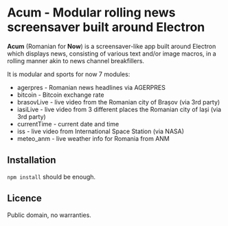 # Acum - Modular rolling news screensaver built around Electron
**Acum** (Romanian for **Now**) is a screensaver-like app built around Electron which displays news, consisting of various text and/or image macros, in a rolling manner akin to news channel breakfillers.

It is modular and sports for now 7 modules:
* agerpres - Romanian news headlines via AGERPRES
* bitcoin - Bitcoin exchange rate
* brasovLive - live video from the Romanian city of Brașov (via 3rd party)
* iasiLive - live video from 3 different places the Romanian city of Iași (via 3rd party)
* currentTime - current date and time
* iss - live video from International Space Station (via NASA)
* meteo_anm - live weather info for Romania from ANM

## Installation
`npm install` should be enough.

## Licence
Public domain, no warranties.